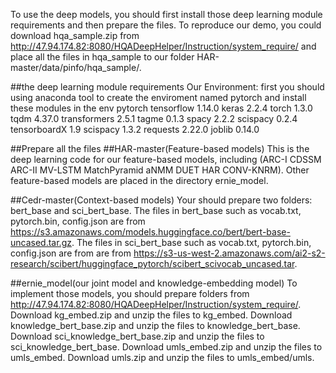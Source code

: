 To use the deep models, you should first install those deep learning module requirements and then prepare the files. To reproduce our demo, you could download hqa_sample.zip from http://47.94.174.82:8080/HQADeepHelper/Instruction/system_require/ and place all the files in hqa_sample to our folder HAR-master/data/pinfo/hqa_sample/.

##the deep learning module requirements
Our Environment: 
first you should using anaconda tool to create the enviroment named pytorch and install these modules in the env pytorch
tensorflow  1.14.0
keras   2.2.4
torch   1.3.0
tqdm    4.37.0
transformers    2.5.1
tagme   0.1.3
spacy   2.2.2
scispacy    0.2.4
tensorboardX    1.9
scispacy    1.3.2
requests    2.22.0
joblib 0.14.0

##Prepare all the files
##HAR-master(Feature-based models)
This is the deep learning code for our feature-based models, including (ARC-I CDSSM ARC-II MV-LSTM MatchPyramid aNMM DUET HAR CONV-KNRM). Other feature-based models are placed in the directory ernie_model.


##Cedr-master(Context-based models)
Your should prepare two folders: bert_base and sci_bert_base. The files in bert_base such as vocab.txt, pytorch.bin, config.json are from https://s3.amazonaws.com/models.huggingface.co/bert/bert-base-uncased.tar.gz. The files in sci_bert_base such as vocab.txt, pytorch.bin, config.json are from are from  https://s3-us-west-2.amazonaws.com/ai2-s2-research/scibert/huggingface_pytorch/scibert_scivocab_uncased.tar.

##ernie_model(our joint model and knowledge-embedding model)
To implement those models, you should prepare folders from http://47.94.174.82:8080/HQADeepHelper/Instruction/system_require/.
Download kg_embed.zip and unzip the files to kg_embed. 
Download knowledge_bert_base.zip and unzip the files to knowledge_bert_base.
Download sci_knowledge_bert_base.zip and unzip the files to sci_knowledge_bert_base.
Download umls_embed.zip and unzip the files to umls_embed.
Download umls.zip and unzip the files to umls_embed/umls.






